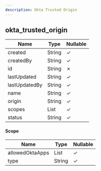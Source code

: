 ```yaml
---
description: Okta Trusted Origin
---
```

okta_trusted_origin
-------------------

| **Name**      | **Type**    | **Nullable** |
| ------------- | ----------- | ------------ |
| created       | String      | &check;      |
| createdBy     | String      | &check;      |
| id            | String      | &cross;      |
| lastUpdated   | String      | &check;      |
| lastUpdatedBy | String      | &check;      |
| name          | String      | &check;      |
| origin        | String      | &check;      |
| scopes        | List<Scope> | &check;      |
| status        | String      | &check;      |

#### Scope
| **Name**        | **Type**     | **Nullable** |
| --------------- | ------------ | ------------ |
| allowedOktaApps | List<String> | &check;      |
| type            | String       | &check;      |
